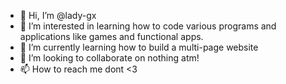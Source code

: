 - 👋 Hi, I’m @lady-gx
- 👀 I’m interested in learning how to code various programs and applications like games and functional apps. 
- 🌱 I’m currently learning how to build a multi-page website
- 💞️ I’m looking to collaborate on nothing atm!
- 📫 How to reach me dont <3

<!---
lady-gx/lady-gx is a ✨ special ✨ repository because its `README.md` (this file) appears on your GitHub profile.
You can click the Preview link to take a look at your changes.
--->
